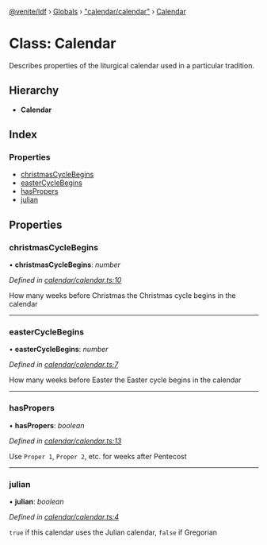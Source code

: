 [@venite/ldf](../README.md) › [Globals](../globals.md) › ["calendar/calendar"](../modules/_calendar_calendar_.md) › [Calendar](_calendar_calendar_.calendar.md)

# Class: Calendar

Describes properties of the liturgical calendar used in a particular tradition.

## Hierarchy

* **Calendar**

## Index

### Properties

* [christmasCycleBegins](_calendar_calendar_.calendar.md#christmascyclebegins)
* [easterCycleBegins](_calendar_calendar_.calendar.md#eastercyclebegins)
* [hasPropers](_calendar_calendar_.calendar.md#haspropers)
* [julian](_calendar_calendar_.calendar.md#julian)

## Properties

###  christmasCycleBegins

• **christmasCycleBegins**: *number*

*Defined in [calendar/calendar.ts:10](https://github.com/gbj/venite/blob/9b895578/ldf/src/calendar/calendar.ts#L10)*

How many weeks before Christmas the Christmas cycle begins in the calendar

___

###  easterCycleBegins

• **easterCycleBegins**: *number*

*Defined in [calendar/calendar.ts:7](https://github.com/gbj/venite/blob/9b895578/ldf/src/calendar/calendar.ts#L7)*

How many weeks before Easter the Easter cycle begins in the calendar

___

###  hasPropers

• **hasPropers**: *boolean*

*Defined in [calendar/calendar.ts:13](https://github.com/gbj/venite/blob/9b895578/ldf/src/calendar/calendar.ts#L13)*

Use `Proper 1`, `Proper 2`, etc. for weeks after Pentecost

___

###  julian

• **julian**: *boolean*

*Defined in [calendar/calendar.ts:4](https://github.com/gbj/venite/blob/9b895578/ldf/src/calendar/calendar.ts#L4)*

`true` if this calendar uses the Julian calendar, `false` if Gregorian
